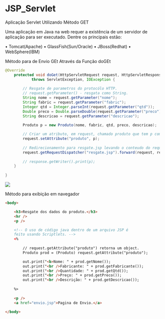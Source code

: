 JSP_Servlet
===========

Aplicação Servlet Utilizando Método GET

Uma aplicação em Java na web requer a existência de um servidor de aplicação para ser executado. Dentre os principais estão:

•	Tomcat(Apache)
•	GlassFish(Sun/Oracle)
•	JBoss(Redhat)
•	WebSphere(IBM)


Método para de Envio GEt Através da Função doGEt

```Java
@Override
	protected void doGet(HttpServletRequest request, HttpServletResponse response)
			throws ServletException, IOException {
		
		// Resgate de parametros do protocólo HTTP.
		// request.getParameter() - resgata como String.
		String nome = request.getParameter("nome");
		String fabric = request.getParameter("fabric");
		Integer qtd = Integer.parseInt(request.getParameter("qtd"));
		Double preco = Double.parseDouble(request.getParameter("preco"));
		String descricao = request.getParameter("descricao");

		Produto p = new Produto(nome, fabric, qtd, preco, descricao);
		
		// Criar um atributo, em request, chamado produto que tem p como conteudo.
		request.setAttribute("produto", p);
		
		// Redirecionamento para resgate.jsp levando o conteudo do request.
		request.getRequestDispatcher("resgate.jsp").forward(request, response);
		
		// response.getWriter().print(p);
	}
	
}

```


![](http://marcosjunior.hol.es/git/img/servlet_1.0_tela.png)

Método para exibição em navegador

```Html
<body>

	<h3>Resgate dos dados do produto.</h3>
	<hr />
	<p />

	<!-- O uso de código java dentro de um arquivo JSP é 
	feito usando Scriptlets. -->
	<%
		
		// request.getAttribute("produto") retorna um object.
		Produto prod = (Produto) request.getAttribute("produto");

		out.print("<b>Nome: " + prod.getNome());
		out.print("<br />Fabricante: " + prod.getFabricante());
		out.print("<br />Quantidade: " + prod.getQtd());
		out.print("<br />Preço: " + prod.getPreco());
		out.print("<br />Descrição: " + prod.getDescricao());
		
	%>
	
	<p />
	<a href="envio.jsp">Pagina de Envio.</a>

</body>

```

